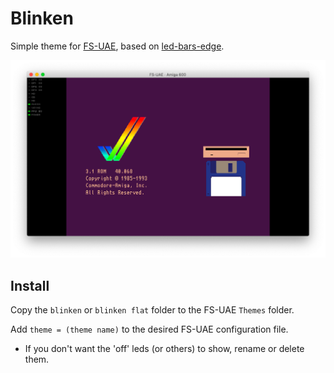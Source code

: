 # Blinken

Simple theme for [FS-UAE](https://fs-uae.net/), based on [led-bars-edge](https://github.com/FrodeSolheim/fs-uae/tree/master/share/fs-uae/led-bars-edge).

![FS-UAE blinken theme screenshot](screenshot.png)

## Install

Copy the `blinken` or `blinken flat` folder to the FS-UAE `Themes` folder.

Add `theme = (theme name)` to the desired FS-UAE configuration file.

* If you don't want the 'off' leds (or others) to show, rename or delete them.
